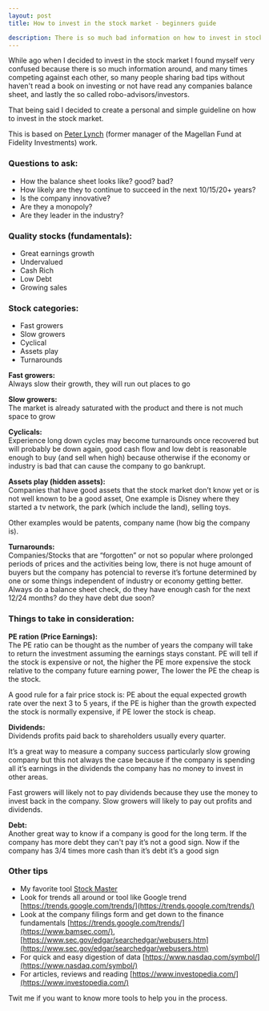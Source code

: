 ```yaml
---
layout: post
title: How to invest in the stock market - beginners guide

description: There is so much bad information on how to invest in stock market causing a lot of confusion for people that wants to get started in investing that I decided to create a guideline for beginners based on Peter Lynch work.
---
```


While ago when I decided to invest in the stock market I found myself very confused because there is so much information around, and many times competing against each other, so many people sharing bad tips without haven't read a book on investing or not have read any companies balance sheet, and lastly the so called robo-advisors/investors.

That being said I decided to create a personal and simple guideline on how to invest in the stock market.

This is based on [Peter Lynch](https://en.wikipedia.org/wiki/Peter_Lynch) (former manager of the Magellan Fund at Fidelity Investments) work.

### Questions to ask:
* How the balance sheet looks like? good? bad?
* How likely are they to continue to succeed in the next 10/15/20+ years?
* Is the company innovative?
* Are they a monopoly?
* Are they leader in the industry?

### Quality stocks (fundamentals):
* Great earnings growth
* Undervalued
* Cash Rich
* Low Debt
* Growing sales

### Stock categories:
* Fast growers
* Slow growers
* Cyclical
* Assets play
* Turnarounds

__Fast growers:__ <br>
Always slow their growth, they will run out places to go

__Slow growers:__ <br>
The market is already saturated with the product and there is not much space to grow

__Cyclicals:__ <br>
Experience long down cycles may become turnarounds once recovered but will probably be down again, good cash flow and low debt is reasonable enough to buy (and sell when high) because otherwise if the economy or industry is bad that can cause the company to go bankrupt.

__Assets play (hidden assets):__ <br>
Companies that have good assets that the stock market don’t know yet or is not well known to be a good asset, One example is Disney where they started a tv network, the park (which include the land), selling toys.

Other examples would be patents, company name (how big the company is).

__Turnarounds:__ <br>
Companies/Stocks that are “forgotten” or not so popular where prolonged periods of prices and the activities being low, there is not huge amount of buyers but the company has potencial to reverse it’s fortune determined by one or some things independent of industry or economy getting better. Always do a balance sheet check, do they have enough cash for the next 12/24 months? do they have debt due soon?

### Things to take in consideration:

__PE ration (Price Earnings):__ <br>
The PE ratio can be thought as the number of years the company will take to return the investment assuming the earnings stays constant.
PE will tell if the stock is expensive or not, the higher the PE more expensive the stock relative to the company future earning power, The lower the PE the cheap is the stock.

A good rule for a fair price stock is: PE about the equal expected growth rate over the next 3 to 5 years, if the PE is higher than the growth expected the stock is normally expensive, if PE lower the stock is cheap.

__Dividends:__ <br>
Dividends profits paid back to shareholders usually every quarter.

It’s a great way to measure a company success particularly slow growing company but this not always the case because if the company is spending all it’s earnings in the dividends the company has no money to invest in other areas.

Fast growers will likely not to pay dividends because they use the money to invest back in the company.
Slow growers will likely to pay out profits and dividends.

__Debt:__ <br>
Another great way to know if a company is good for the long term. If the company has more debt they can't pay it’s not a good sign. Now if the company has 3/4 times more cash than it’s debt it’s a good sign

### Other tips

* My favorite tool [Stock Master](https://itunes.apple.com/us/app/stock-master-realtime-stocks/id591644846?mt=8)
* Look for trends all around or tool like Google trend [https://trends.google.com/trends/](https://trends.google.com/trends/)
* Look at the company filings form and get down to the finance fundamentals [https://trends.google.com/trends/](https://www.bamsec.com/), [https://www.sec.gov/edgar/searchedgar/webusers.htm](https://www.sec.gov/edgar/searchedgar/webusers.htm)
* For quick and easy digestion of data [https://www.nasdaq.com/symbol/](https://www.nasdaq.com/symbol/)
* For articles, reviews and reading [https://www.investopedia.com/](https://www.investopedia.com/)

Twit me if you want to know more tools to help you in the process.





